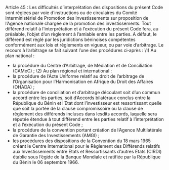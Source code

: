 Article 45 : Les difficultés d’interprétation des dispositions du présent Code sont réglées par voie d’instructions ou de circulaires du Comité Interministériel de Promotion des Investissements sur proposition de l’Agence nationale chargée de la promotion des investissements.
Tout différend relatif à l’interprétation et à l’exécution du présent Code fera, au préalable, l’objet d’un règlement à l’amiable entre les parties.
A défaut, le différend est réglé par les juridictions béninoises compétentes conformément aux lois et règlements en vigueur, ou par voie d’arbitrage. Le recours à l’arbitrage se fait suivant l’une des procédures ci‐après :
\1) Au plan national :
- la procédure du Centre d’Arbitrage, de Médiation et de Conciliation (CAMeC) ;
\2) Au plan régional et international :
- la procédure de l’Acte Uniforme relatif au droit de l’arbitrage de l’Organisation pour l’Harmonisation en Afrique du Droit des Affaires (OHADA) ;
- la procédure de conciliation et d’arbitrage découlant soit d’un commun accord entre les parties, soit d’Accords bilatéraux conclus entre la République du Bénin et l’Etat dont l’investisseur est ressortissant quelle que soit la portée de la clause compromissoire ou la clause de règlement des différends incluses dans lesdits accords, laquelle sera réputée étendue à tout différend entre les parties relatif à l’interprétation et à l’exécution du présent Code ;
- la procédure de la convention portant création de l’Agence Multilatérale de Garantie des Investissements (AMGI) ;
- les procédures des dispositions de la Convention du 18 mars 1965 créant le Centre International pour le Règlement des Différends relatifs aux Investissements entre  Etats et Ressortissants d’autres Etats (CIRDI) établie sous l’égide de la Banque Mondiale et ratifiée par la République du Bénin le 06 septembre 1966.